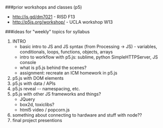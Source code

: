 ###prior workshops and classes (p5)
* http://is.gd/dm7021 - RISD F13
* http://p5js.org/workshop/ - UCLA workshop W13

###ideas for "weekly" topics for syllabus
1. INTRO
    * basic intro to JS and JS syntax (from Processing -> JS) - variables, conditionals, loops, functions, objects, arrays
    * intro to workflow with p5.js: sublime, python SimpleHTTPServer, JS console
    * what is p5.js behind the scenes?
    * assignment: recreate an ICM homework in p5.js
2. p5.js with DOM elements
3. p5.js with data / APIs
4. p5.js reveal -- namespacing, etc.
5. p5.js with other JS frameworks and things?
    * JQuery
    * box2d, toxiclibs?
    * html5 video / popcorn.js
6. something about connecting to hardware and stuff with node??
7. final project presentions

